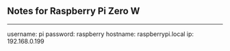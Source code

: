 ## Notes for Raspberry Pi Zero W
---
username: pi
password: raspberry
hostname: raspberrypi.local
ip: 192.168.0.199
